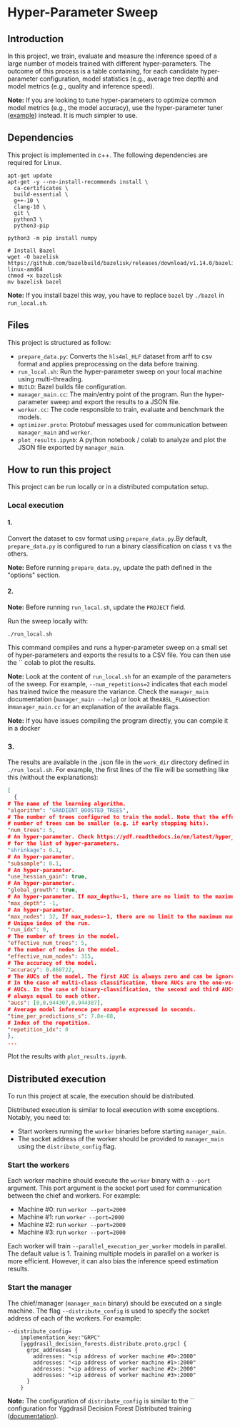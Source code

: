 # Hyper-Parameter Sweep

## Introduction

In this project, we train, evaluate and measure the inference speed of a large
number of models trained with different hyper-parameters. The outcome of this
process is a table containing, for each candidate hyper-parameter configuration,
model statistics (e.g., average tree depth) and model metrics (e.g., quality and
inference speed).

**Note:** If you are looking to tune hyper-parameters to optimize common model
metrics (e.g., the model accuracy), use the hyper-parameter tuner
([example](https://github.com/google/yggdrasil-decision-forests/blob/main/examples/hyperparameter_tuning.sh))
instead. It is much simpler to use.

## Dependencies

This project is implemented in c++. The following dependencies are required for
Linux.

```shell
apt-get update
apt-get -y --no-install-recommends install \
  ca-certificates \
  build-essential \
  g++-10 \
  clang-10 \
  git \
  python3 \
  python3-pip

python3 -m pip install numpy

# Install Bazel
wget -O bazelisk https://github.com/bazelbuild/bazelisk/releases/download/v1.14.0/bazelisk-linux-amd64
chmod +x bazelisk
mv bazelisk bazel
```

**Note:** If you install bazel this way, you have to replace `bazel` by
`./bazel` in `run_local.sh`.

## Files

This project is structured as follow:

-   `prepare_data.py`: Converts the `hls4ml_HLF` dataset from arff to csv format
    and applies preprocessing on the data before training.
-   `run_local.sh`: Run the hyper-parameter sweep on your local machine using
    multi-threading.
-   `BUILD`: Bazel builds file configuration.
-   `manager_main.cc`: The main/entry point of the program. Run the
    hyper-parameter sweep and export the results to a JSON file.
-   `worker.cc`: The code responsible to train, evaluate and benchmark the
    models.
-   `optimizer.proto`: Protobuf messages used for communication between
    `manager_main` and `worker`.
-   `plot_results.ipynb`: A python notebook / colab to analyze and plot the JSON
    file exported by `manager_main`.

## How to run this project

This project can be run locally or in a distributed computation setup.

### Local execution

#### 1.

Convert the dataset to csv format using `prepare_data.py`.By default,
`prepare_data.py` is configured to run a binary classification on class `t` vs
the others.

**Note:** Before running `prepare_data.py`, update the path defined in the
"options" section.

#### 2.

**Note:** Before running `run_local.sh`, update the `PROJECT` field.

Run the sweep locally with:

```
./run_local.sh
```

This command compiles and runs a hyper-parameter sweep on a small set of
hyper-parameters and exports the results to a CSV file. You can then use the ``
colab to plot the results.

**Note:** Look at the content of `run_local.sh` for an example of the parameters
of the sweep. For example, `--num_repetitions=2` indicates that each model has
trained twice the measure the variance. Check the `manager_main` documentation
(`manager_main --help`) or look at the`ABSL_FLAG`section in`manager_main.cc` for
an explanation of the available flags.

**Note:** If you have issues compiling the program directly, you can compile it
in a docker

### 3.

The results are available in the .json file in the `work_dir` directory defined
in `./run_local.sh`. For example, the first lines of the file will be something
like this (without the explanations):

```json
[
  {
# The name of the learning algorithm.
"algorithm": "GRADIENT_BOOSTED_TREES",
# The number of trees configured to train the model. Note that the effective
# number of trees can be smaller (e.g. if early stopping hits).
"num_trees": 5,
# An hyper-parameter. Check https://ydf.readthedocs.io/en/latest/hyper_parameters.html
# for the list of hyper-parameters.
"shrinkage": 0.1,
# An hyper-parameter.
"subsample": 0.1,
# An hyper-parameter.
"use_hessian_gain": true,
# An hyper-parameter.
"global_growth": true,
# An hyper-parameter. If max_depth=-1, there are no limit to the maximum depth.
"max_depth": -1,
# An hyper-parameter.
"max_nodes": 32, If max_nodes=-1, there are no limit to the maximum number of nodes.
# Unique index of the run.
"run_idx": 0,
# The number of trees in the model.
"effective_num_trees": 5,
# The number of nodes in the model.
"effective_num_nodes": 315,
# The accuracy of the model.
"accuracy": 0.860722,
# The AUCs of the model. The first AUC is always zero and can be ignored.
# In the case of multi-class classification, there AUCs are the one-vs-other
# AUCs. In the case of binary-classification, the second and third AUCs are
# always equal to each other.
"aucs": [0,0.944307,0.944307],
# Average model inference per example expressed in seconds.
"time_per_predictions_s": 7.8e-08,
# Index of the repetition.
"repetition_idx": 0
},
...
```

Plot the results with `plot_results.ipynb`.

## Distributed execution

To run this project at scale, the execution should be distributed.

Distributed execution is similar to local execution with some exceptions.
Notably, you need to:

-   Start workers running the `worker` binaries before starting `manager_main`.
-   The socket address of the worker should be provided to `manager_main` using
    the `distribute_config` flag.

### Start the workers

Each worker machine should execute the `worker` binary with a `--port` argument.
This port argument is the socket port used for communication between the chief
and workers. For example:

-   Machine #0: run `worker --port=2000`
-   Machine #1: run `worker --port=2000`
-   Machine #2: run `worker --port=2000`
-   Machine #3: run `worker --port=2000`

Each worker will train `--parallel_execution_per_worker` models in parallel. The
default value is 1. Training multiple models in parallel on a worker is more
efficient. However, it can also bias the inference speed estimation results.

### Start the manager

The chief/manager (`manager_main` binary) should be executed on a single
machine. The flag `--distribute_config` is used to specify the socket address of
each of the workers. For example:

```
--distribute_config=
    implementation_key:"GRPC"
    [yggdrasil_decision_forests.distribute.proto.grpc] {
      grpc_addresses {
        addresses: "<ip address of worker machine #0>:2000"
        addresses: "<ip address of worker machine #1>:2000"
        addresses: "<ip address of worker machine #2>:2000"
        addresses: "<ip address of worker machine #3>:2000"
      }
    }
```

**Note:** The configuration of `distribute_config` is similar to the ``
configuration for Yggdrasil Decision Forest Distributed training
([documentation](https://ydf.readthedocs.io/en/latest/cli_user_manual.html#distributed-training)).
